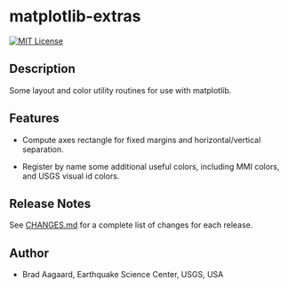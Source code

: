 # matplotlib-extras

[![MIT License](https://img.shields.io/badge/license-MIT-blue.svg)](https://github.com/baagaard-usgs/blob/master/LICENSE)

## Description

Some layout and color utility routines for use with matplotlib.

## Features

  * Compute axes rectangle for fixed margins and horizontal/vertical separation.

  * Register by name some additional useful colors, including MMI
    colors, and USGS visual id colors.

## Release Notes

See [CHANGES.md](CHANGES.md) for a complete list of changes for each release.

## Author

* Brad Aagaard, Earthquake Science Center, USGS, USA
